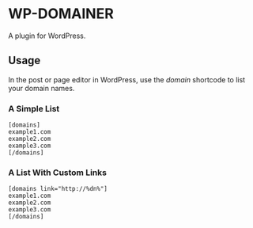 WP-DOMAINER
===========

A plugin for WordPress.


Usage
-----

In the post or page editor in WordPress, use the *domain* shortcode to list your domain names.

### A Simple List

    [domains]
    example1.com
    example2.com
    example3.com
    [/domains]

### A List With Custom Links

    [domains link="http://%dn%"]
    example1.com
    example2.com
    example3.com
    [/domains]
